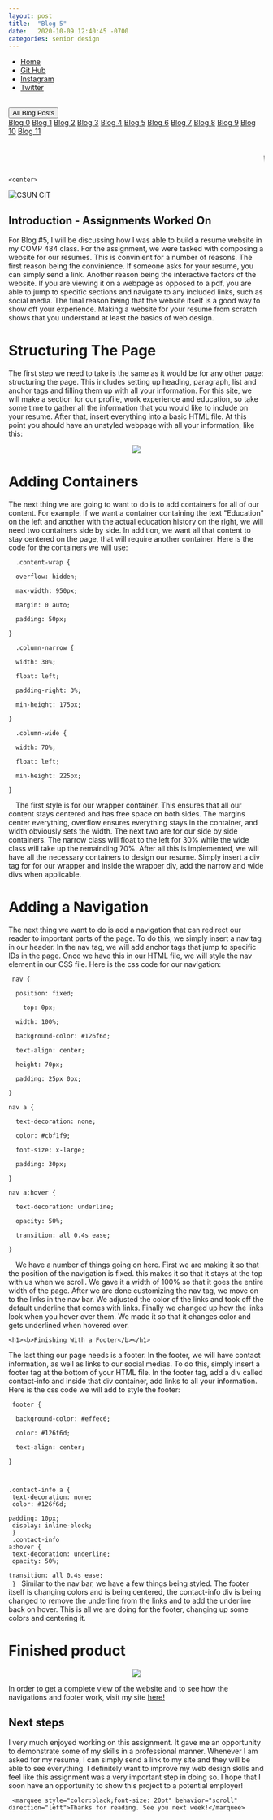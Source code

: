```yaml
---
layout: post
title:  "Blog 5"
date:   2020-10-09 12:40:45 -0700
categories: senior design
---
```


<html>



<style>
{% include custom.css %}
</style>

  <title>Blog 5</title>
<body>
<ul class="navbar">
 
  <li class="navbar"><a class="home" href="http://dec98524.github.io/">Home</a></li>
  <li class="navbar"><a href="https://github.com/dec98524/dec98524.github.io">Git Hub</a></li>
  <li class="navbar"><a href="https://www.instagram.com/im.davidcastaneda/">Instagram</a></li>
  <li class="navbar"><a href="https://twitter.com/refilldranks">Twitter</a></li>

</ul>
<br>
<div class="dropdown">
  <button class="dropbtn">All Blog Posts</button>
  <div class="dropdown-content">
    <a href="https://dec98524.github.io/senior/design/2020/08/27/blog-0.html">Blog 0</a>
    <a href="https://dec98524.github.io/senior/design/2020/09/08/blog1.html">Blog 1</a>
    <a href="https://dec98524.github.io/senior/design/2020/09/18/blog2.html">Blog 2</a>
    <a href="https://dec98524.github.io/senior/design/2020/09/25/blog3.html">Blog 3</a>
    <a href="https://dec98524.github.io/senior/design/2020/10/02/blog4.html">Blog 4</a>
    <a href="https://dec98524.github.io/senior/design/2020/10/09/blog5.html">Blog 5</a>
          <a href="https://dec98524.github.io/senior/design/2020/10/16/blog6.html">Blog 6</a>
   <a href="https://dec98524.github.io/senior/design/2020/10/23/blog7.html">Blog 7</a>
                        <a href="https://dec98524.github.io/senior/design/2020/10/30/blog8.html">Blog 8</a>
            <a href="https://dec98524.github.io/senior/design/2020/11/6/blog9.html">Blog 9</a>
      <a href="https://dec98524.github.io/senior/design/2020/11/13/blog10.html">Blog 10</a>
      <a href="https://dec98524.github.io/senior/design/2020/11/20/blog11.html">Blog 11</a>




  </div>
</div><br>
<br>
<marquee style="color:black;font-size: 20pt" behavior="scroll" direction="left"><i>Welcome to my blog site!</i></marquee>

    <center>
<img src="https://www.csun.edu/ua/2017logos/Seal-CSUN-Horizontal-186.png" alt="CSUN CIT" align="middle">
</center>

<h2>Introduction - Assignments Worked On</h2>

<p>For Blog #5, I will be discussing how I was able to build a resume website in my COMP 484 class. For the assignment, we were tasked with composing a website for our resumes. This is convinient for a number of reasons. The first reason being the convinience. If someone asks for your resume, you can simply send a link. Another reason being the interactive factors of the website. If you are viewing it on a webpage as opposed to a pdf, you are able to jump to specific sections and navigate to any included links, such as social media. The final reason being that the website itself is a good way to show off your experience. Making a website for your resume from scratch shows that you understand at least the basics of web design.  


      

</p>


 <h1>Structuring The Page</h1>  
<!-- <embed type="text/html" src="https://david-resume.glitch.me/" width="500" height="200"> -->
<p>The first step we need to take is the same as it would be for any other page: structuring the page. This includes setting up heading, paragraph, list and anchor tags and filling them up with all your information. For this site, we will make a section for our profile, work experience and education, so take some time to gather all the information that you would like to include on your resume. After that, insert everything into a basic HTML file. At this point you should have an unstyled webpage with all your information, like this:</p>
   <center>
      <img src="https://i.imgur.com/5TAQbFb.png" align="middle">
</center>
   <h1>Adding Containers</h1>  
<p> The next thing we are going to want to do is to add containers for all of our content. For example, if we want a container containing the text &quot;Education&quot; on the left and another with the actual education history on the right, we will need two containers side by side. In addition, we want all that content to stay centered on the page, that will require another container. Here is the code for the containers we will use:
  <br>
  <code>
  .content-wrap {<br>
  overflow: hidden;<br>
  max-width: 950px;<br>
  margin: 0 auto;<br>
  padding: 50px;<br>
}<br>
  .column-narrow {<br>
  width: 30%;<br>
  float: left;<br>
  padding-right: 3%;<br>
  min-height: 175px;<br>
}<br>
  .column-wide {<br>
  width: 70%;<br>
  float: left;<br>
  min-height: 225px;<br>
}<br>
  </code>
  The first style is for our wrapper container. This ensures that all our content stays centered and has free space on both sides. The margins center everything, overflow ensures everything stays in the container, and width obviously sets the width. The next two are for our side by side containers. The narrow class will float to the left for 30% while the wide class will take up the remainding 70%. After all this is implemented, we will have all the necessary containers to design our resume.  Simply insert a div tag for for our wrapper and inside the wrapper div, add the narrow and wide divs when applicable. 
  </p>
  <h1><b>Adding a Navigation</b></h1>
  <p>
    The next thing we want to do is add a navigation that can redirect our reader to important parts of the page. To do this, we simply insert a nav tag in our header. In the nav tag, we will add anchor tags that jump to specific IDs in the page. Once we have this in our HTML file, we will style the nav element in our CSS file. Here is the css code for our navigation:
        <br>
  <code>
 nav {<br>
  position: fixed;<br>
    top: 0px;<br>
  width: 100%;<br>
  background-color: #126f6d;<br>
  text-align: center;<br>
  height: 70px;<br>
  padding: 25px 0px; <br>
}<br>
nav a {<br>
  text-decoration: none;<br>
  color: #cbf1f9;<br>
  font-size: x-large;<br>
  padding: 30px;<br>
}<br>
nav a:hover {<br>
  text-decoration: underline;<br>
  opacity: 50%;<br>
  transition: all 0.4s ease;<br>
}<br>
  </code>
 We have a number of things going on here. First we are making it so that the position of the navigation is fixed. this makes it so that it stays at the top with us when we scroll. We gave it a width of 100% so that it goes the entire width of the page. After we are done customizing the nav tag, we move on to the links in the nav bar. We adjusted the color of the links and took off the default underline that comes with links. Finally we changed up how the links look when you hover over them. We made it so that it changes color and gets underlined when hovered over.  
    </p>
    
    <h1><b>Finishing With a Footer</b></h1>
  <p>
   The last thing our page needs is a footer. In the footer, we will have contact information, as well as links to our social medias. To do this, simply insert a footer tag at the bottom of your HTML file. In the footer tag, add a div called contact-info and inside that div container, add links to all your information. Here is the css code we will add to style the footer:
        <br>
  <code>
 footer {<br>
  background-color: #effec6;<br>
  color: #126f6d;<br>
  text-align: center;<br>
}<br>

.contact-info a {<br>
  text-decoration: none;<br>
  color: #126f6d;<br>
  padding: 10px;<br>
  display: inline-block;<br>
}<br>
.contact-info a:hover {<br>
  text-decoration: underline;<br>
  opacity: 50%;<br>
  transition: all 0.4s ease;<br>
}
  </code>
Similar to the nav bar, we have a few things being styled. The footer itself is changing colors and is being centered, the contact-info div is being changed to remove the underline from the links and to add the underline back on hover. This is all we are doing for the footer, changing up some colors and centering it.
    </p>

  
   <h1>Finished product</h1>  
  
 <center>
      <img src="https://i.imgur.com/OO5yxY6.png" align="middle">
</center>
<p>In order to get a complete view of the website and to see how the navigations and footer work, visit my site <a href="https://davidwebsite2.glitch.me">here!</a></p>
   
<h2>Next steps</h2>
<p>I very much enjoyed working on this assignment. It gave me an opportunity to demonstrate some of my skills in a professional manner. Whenever I am asked for my resume, I can simply send a link to my site and they will be able to see everything. I definitely want to improve my web design skills and feel like this assignment was a very important step in doing so. I hope that I soon have an opportunity to show this project to a potential employer!</p>
 
 
     <marquee style="color:black;font-size: 20pt" behavior="scroll" direction="left">Thanks for reading. See you next week!</marquee>
</body>
</html>


